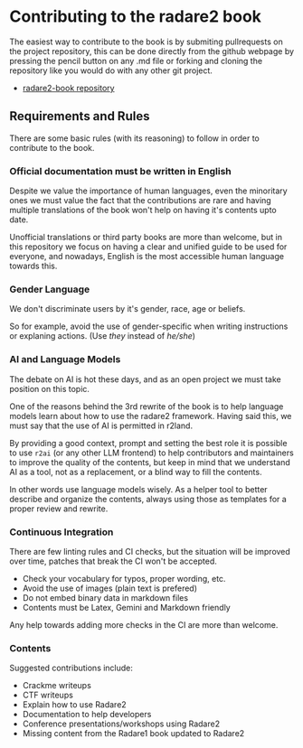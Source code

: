 # Contributing to the radare2 book

The easiest way to contribute to the book is by submiting pullrequests on the project repository, this can be done directly from the github webpage by pressing the pencil button on any .md file or forking and cloning the repository like you would do with any other git project.

* [radare2-book repository](https://github.com/radareorg/radare2-book)

## Requirements and Rules

There are some basic rules (with its reasoning) to follow in order to contribute to the book.

### Official documentation must be written in English

Despite we value the importance of human languages, even the minoritary ones we must value the fact that the contributions are rare and having multiple translations of the book won't help on having it's contents upto date.

Unofficial translations or third party books are more than welcome, but in this repository we focus on having a clear and unified guide to be used for everyone, and nowadays, English is the most accessible human language towards this.

### Gender Language

We don't discriminate users by it's gender, race, age or beliefs. 

So for example, avoid the use of gender-specific when writing instructions or explaning actions. (Use *they* instead of *he/she*)

### AI and Language Models

The debate on AI is hot these days, and as an open project we must take position on this topic.

One of the reasons behind the 3rd rewrite of the book is to help language models learn about how to use the radare2 framework. Having said this, we must say that the use of AI is permitted in r2land.

By providing a good context, prompt and setting the best role it is possible to use `r2ai` (or any other LLM frontend) to help contributors and maintainers to improve the quality of the contents, but keep in mind that we understand AI as a tool, not as a replacement, or a blind way to fill the contents.

In other words use language models wisely. As a helper tool to better describe and organize the contents, always using those as templates for a proper review and rewrite.

### Continuous Integration

There are few linting rules and CI checks, but the situation will be improved over time, patches that break the CI won't be accepted.

* Check your vocabulary for typos, proper wording, etc.
* Avoid the use of images (plain text is prefered)
* Do not embed binary data in markdown files
* Contents must be Latex, Gemini and Markdown friendly

Any help towards adding more checks in the CI are more than welcome.

### Contents

Suggested contributions include:

* Crackme writeups
* CTF writeups
* Explain how to use Radare2
* Documentation to help developers
* Conference presentations/workshops using Radare2
* Missing content from the Radare1 book updated to Radare2
